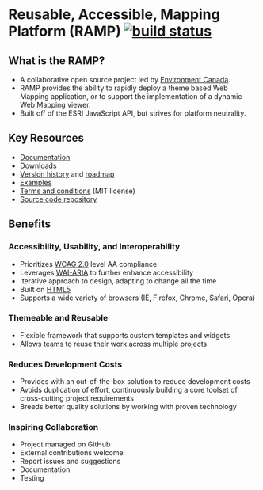 # Reusable, Accessible, Mapping Platform (RAMP) [![build status](https://travis-ci.org/RAMP-PCAR/ramp-pcar-docs.svg)](https://travis-ci.org/RAMP-PCAR/ramp-pcar-docs)

## What is the RAMP?

* A collaborative open source project led by [Environment Canada](http://ec.gc.ca/).
* RAMP provides the ability to rapidly deploy a theme based Web Mapping application, or to support the implementation of a dynamic Web Mapping viewer.
* Built off of the ESRI JavaScript API, but strives for platform neutrality.


## Key Resources

* [Documentation](http://ramp-pcar.github.io/docs/index-en.html)
* [Downloads](http://ramp-pcar.github.io/versions/download-en.html)
* [Version history](http://ramp-pcar.github.io/versions/index-en.html) and [roadmap](http://ramp-pcar.github.io/versions/roadmap-en.html)
* [Examples](http://ramp-pcar.github.io/demos/index-en.html)
* [Terms and conditions](http://ramp-pcar.github.io/license-en.html) (MIT license)
* [Source code repository](https://github.com/RAMP-PCAR/RAMP-PCAR)

## Benefits

### Accessibility, Usability, and Interoperability

* Prioritizes [WCAG 2.0](http://www.w3.org/TR/WCAG20/) level AA compliance
* Leverages [WAI-ARIA](http://www.w3.org/TR/wai-aria/) to further enhance accessibility
* Iterative approach to design, adapting to change all the time
* Built on [HTML5](http://www.w3.org/TR/html5/)
* Supports a wide variety of browsers (IE, Firefox, Chrome, Safari, Opera)

### Themeable and Reusable

* Flexible framework that supports custom templates and widgets
* Allows teams to reuse their work across multiple projects

### Reduces Development Costs

* Provides with an out-of-the-box solution to reduce development costs
* Avoids duplication of effort, continuously building a core toolset of cross-cutting project requirements
* Breeds better quality solutions by working with proven technology

### Inspiring Collaboration

* Project managed on GitHub
* External contributions welcome
* Report issues and suggestions
* Documentation
* Testing
